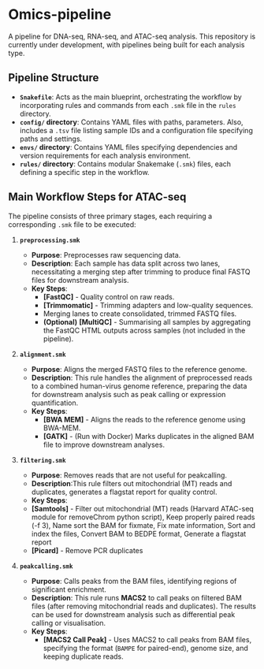 # Omics-pipeline

A pipeline for DNA-seq, RNA-seq, and ATAC-seq analysis. This repository is currently under development, with pipelines being built for each analysis type.

## Pipeline Structure

- **`Snakefile`**: Acts as the main blueprint, orchestrating the workflow by incorporating rules and commands from each `.smk` file in the `rules` directory.
- **`config/` directory**: Contains YAML files with paths, parameters. Also, includes a `.tsv` file listing sample IDs and a configuration file specifying paths and settings.
- **`envs/` directory**: Contains YAML files specifying dependencies and version requirements for each analysis environment.
- **`rules/` directory**: Contains modular Snakemake (`.smk`) files, each defining a specific step in the workflow.

## Main Workflow Steps for ATAC-seq

The pipeline consists of three primary stages, each requiring a corresponding `.smk` file to be executed:

1. **`preprocessing.smk`**
   - **Purpose**: Preprocesses raw sequencing data.
   - **Description**: Each sample has data split across two lanes, necessitating a merging step after trimming to produce final FASTQ files for downstream analysis.
   - **Key Steps**:
     - **[FastQC]** - Quality control on raw reads.
     - **[Trimmomatic]** - Trimming adapters and low-quality sequences.
     - Merging lanes to create consolidated, trimmed FASTQ files.
     - **(Optional)** **[MultiQC]** - Summarising all samples by aggregating the FastQC HTML outputs across samples (not included in the pipeline).

2. **`alignment.smk`**
   - **Purpose**: Aligns the merged FASTQ files to the reference genome.
   - **Description**: This rule handles the alignment of preprocessed reads to a combined human-virus genome reference, preparing the data for downstream analysis such as peak calling or expression quantification.
   - **Key Steps**:
     - **[BWA MEM]** - Aligns the reads to the reference genome using BWA-MEM.
     - **[GATK]** - (Run with Docker) Marks duplicates in the aligned BAM file to improve downstream analyses.
     
3. **`filtering.smk`**
   - **Purpose**: Removes reads that are not useful for peakcalling. 
   - **Description**:This rule filters out mitochondrial (MT) reads and duplicates, generates a flagstat report for quality control.
   - **Key Steps**:
   -  **[Samtools]** - Filter out mitochondrial (MT) reads (Harvard ATAC-seq module for removeChrom python script), Keep properly paired reads (-f 3), Name sort the BAM for fixmate, Fix mate information, Sort and index the files, Convert BAM to BEDPE format, Generate a flagstat report
   -   **[Picard]** - Remove PCR duplicates
       
4. **`peakcalling.smk`**
   - **Purpose**: Calls peaks from the BAM files, identifying regions of significant enrichment.
   - **Description**: This rule runs **MACS2** to call peaks on filtered BAM files (after removing mitochondrial reads and duplicates). The results can be used for downstream analysis such as differential peak calling or visualisation.
   - **Key Steps**:
     - **[MACS2 Call Peak]** - Uses MACS2 to call peaks from BAM files, specifying the format (`BAMPE` for paired-end), genome size, and keeping duplicate reads.
